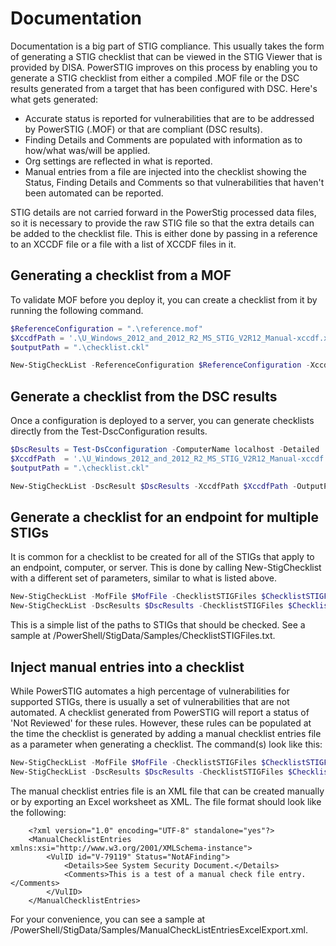 # Documentation

Documentation is a big part of STIG compliance. This usually takes the form of generating a STIG checklist that can be viewed in the STIG Viewer that is provided by DISA. PowerSTIG improves on this process by enabling you to generate a STIG checklist from either a compiled .MOF file or the DSC results generated from a target that has been configured with DSC. Here's what gets generated:

* Accurate status is reported for vulnerabilities that are to be addressed by PowerSTIG (.MOF) or that are compliant (DSC results).
* Finding Details and Comments are populated with information as to how/what was/will be applied.
* Org settings are reflected in what is reported.
* Manual entries from a file are injected into the checklist showing the Status, Finding Details and Comments so that vulnerabilities that haven't been automated can be reported.

STIG details are not carried forward in the PowerStig processed data files, so it is necessary to provide the raw STIG file so that the extra details can be added to the checklist file. This is either done by passing in a reference to an XCCDF file or a file with a list of XCCDF files in it.

## Generating a checklist from a MOF

To validate MOF before you deploy it, you can create a checklist from it by running the following command.

```powershell
$ReferenceConfiguration = ".\reference.mof"
$XccdfPath = '.\U_Windows_2012_and_2012_R2_MS_STIG_V2R12_Manual-xccdf.xml'
$outputPath = ".\checklist.ckl"

New-StigCheckList -ReferenceConfiguration $ReferenceConfiguration -XccdfPath $XccdfPath -OutputPath $outputPath
```

## Generate a checklist from the DSC results

Once a configuration is deployed to a server, you can generate checklists directly from the Test-DscConfiguration results.

```powershell
$DscResults = Test-DsCconfiguration -ComputerName localhost -Detailed
$XccdfPath  = '.\U_Windows_2012_and_2012_R2_MS_STIG_V2R12_Manual-xccdf.xml'
$outputPath = ".\checklist.ckl"

New-StigCheckList -DscResult $DscResults -XccdfPath $XccdfPath -OutputPath $outputPath
```

## Generate a checklist for an endpoint for multiple STIGs

It is common for a checklist to be created for all of the STIGs that apply to an endpoint, computer, or server. This is done by calling New-StigChecklist with a different set of parameters, similar to what is listed above.

```powershell
New-StigCheckList -MofFile $MofFile -ChecklistSTIGFiles $ChecklistSTIGFiles -OutputPath $outputPath
New-StigCheckList -DscResults $DscResults -ChecklistSTIGFiles $ChecklistSTIGFiles -OutputPath $outputPath
```
This is a simple list of the paths to STIGs that should be checked. See a sample at /PowerShell/StigData/Samples/ChecklistSTIGFiles.txt.

## Inject manual entries into a checklist

While PowerSTIG automates a high percentage of vulnerabilities for supported STIGs, there is usually a set of vulnerabilities that are not automated. A checklist generated from PowerSTIG will report a status of 'Not Reviewed' for these rules. However, these rules can be populated at the time the checklist is generated by adding a manual checklist entries file as a parameter when generating a checklist. The command(s) look like this:

```powershell
New-StigCheckList -MofFile $MofFile -ChecklistSTIGFiles $ChecklistSTIGFiles -OutputPath $outputPath -ManualChecklistEntries $ManualChecklistEntriesFile
New-StigCheckList -DscResults $DscResults -ChecklistSTIGFiles $ChecklistSTIGFiles -OutputPath $outputPath -ManualChecklistEntries $ManualChecklistEntriesFile
```
The manual checklist entries file is an XML file that can be created manually or by exporting an Excel worksheet as XML. The file format should look like the following:

        <?xml version="1.0" encoding="UTF-8" standalone="yes"?>
        <ManualChecklistEntries xmlns:xsi="http://www.w3.org/2001/XMLSchema-instance">
	        <VulID id="V-79119" Status="NotAFinding">
		        <Details>See System Security Document.</Details>
		        <Comments>This is a test of a manual check file entry.</Comments>
	        </VulID>
        </ManualChecklistEntries>
        
For your convenience, you can see a sample at /PowerShell/StigData/Samples/ManualCheckListEntriesExcelExport.xml.
